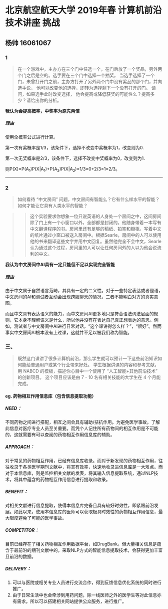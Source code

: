 # 北京航空航天大学 2019年春 计算机前沿技术讲座 挑战

## 杨帅 16061067 

### 1

> 在一个游戏中，主办方在三个门中任选一个，在门后放了一个奖品，另外两个门之后是空的。选手要在三个门中选择一个抽奖。 当选手选择了一个门，未曾打开门之前，主办方打开了另外两个门中没有奖品的那个门，并向选手说， 他可以改变他的选择，即转为选择剩下一个没有打开的门。 请问，如果选手此时改变选择， 他会提高或降低获奖的可能性么？提高多少？请给出你的分析。 

**我认为会提高概率，中奖率为原先两倍**

##### 理由

使用全概率公式进行计算。

第一次有奖概率是1/3，该条件下，选择不改变中奖概率为1，改变则为0.

第一次无奖概率是2/3，该条件下，选择不改变中奖概率为0，改变则为1.

则P(X)=P(A<sub>1</sub>)P(X|A<sub>1</sub>)+P(A<sub>2</sub>)P(X|A<sub>2</sub>)=1/3×0+2/3×1=2/3。

-----

### 2

> 如何看待 “中文房间” 问题，中文房间有智能么？它有什么样水平的智能？如何才能让它具有人类水平的智能？

>> 这个实验要求你想象一位只说英语的人身处一个房间之中，这间房间除了门上有一个小窗口以外，全部都是封闭的。他随身带着一本写有中文翻译程序的书。房间里还有足够的稿纸、铅笔和橱柜。写着中文的纸片通过小窗口被送入房间中。根据Searle，房间中的人可以使用他的书来翻译这些文字并用中文回复。虽然他完全不会中文，Searle认为通过这个过程，房间里的人可以让任何房间外的人以为他会说流利的中文。

**我认为中文房间中AI具有一定只能但不足以实现完全智能**

##### 理由

由于中文属于自然语言范畴，其具有一定的二义性。对于一些特定表达或者俚语，中文房间的AI和测试者互动会出现跨服聊天的情况，二者不能明白对方的真实意图。  

而且中文具有表达语义的能力，而中文房间AI更多地只是符合语法词法层面的规则，它本身不理解语义是什么，所以他并没有在表达自己真正想表达的意思。例如，测试者与中文房间中AI进行日常对话，“这个课讲得怎么样？”，“很好”。然而事实中文房间AI根本没有上过课，这就并不足以被我们称为智能。

### 三、

> 既然这门课讲了很多计算机前沿，那么学生就可以预计一下这些前沿知识如何能给普通用户或某个行业带来好处。 学生根据讲课的内容和参考文献，用 NABCD 的模板，描述你心目中一个使用了 “人工智能+其他前沿技术” 的创新项目。 这个项目应该是由 7 - 10 名有相关技能的大学生在 4 个月能完成。

#### eg. 药物相互作用信息库（包含信息提取功能）

##### NEED：

不同药物之间进行搭配，相互之间会具有辅助/拮抗作用。为避免医学事故，了解此信息对医疗专业人员至关重要。而凭个人记住所有药物间的相互作用是不可能的，这就需要有可以查阅的药物相互作用信息库的辅助。

##### APPROACH：

对于常见的药物相互作用，已经有信息库收录。而对于新发现的药物相互作用，往往收录于各类医学期刊文献中，将其有效率，快速地收录进信息库是一大难点。而对于本信息库，则是监控相关文献的发表，将其输入信息提取系统，通过NLP技术，将其中蕴含的药物相互作用信息进行提取和收录。

##### BENEFIT：

对相关文献进行信息提取，使得本信息库完备且具有较好时效性，即紧跟前沿发展。如此以来，使用本信息库的医师可以获取极具时效性的药物相互作用信息，最大限度避免了可能的医学事故。

##### COMPETITOR：

目前已经存在了相关药物相互作用数据平台，如DrugBank。但大量相关信息是蕴含于最前沿的期刊文献中的，采取NLP方式的智能信息提取技术，会获得更加丰富且前沿的数据。

##### DELIVERY：

1. 可以与医院或相关专业人员进行交流合作，得到反馈信息优化系统的同时进行推广。
2. 由于日常生活中也会牵涉到用药问题，除一线医师之外的医学生等对此信息亦有需求。所以可以搭建相关网站提供公众服务，进行推广。

